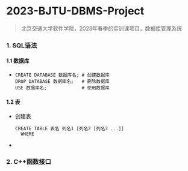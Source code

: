 # 2023-BJTU-DBMS-Project
> 北京交通大学软件学院，2023年春季的实训课项目，数据库管理系统

### 1. SQL语法

#### 1.1 数据库

* ```mysql
  CREATE DATABASE 数据库名; # 创建数据库
  DROP DATABASE 数据库名;   # 删除数据库
  USE 数据库名;             # 使用数据库
  ```

#### 1.2 表

* 创建表

  ```mysql
  CREATE TABLE 表名 列名1 [列名2 [列名3 ...]]
    WHERE 
  
  ```

* 

### 2. C++函数接口

